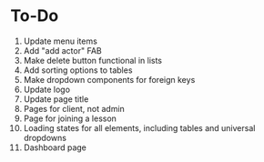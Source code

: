 # To-Do

1. Update menu items
2. Add "add actor" FAB
3. Make delete button functional in lists
4. Add sorting options to tables
5. Make dropdown components for foreign keys
6. Update logo
7. Update page title
8. Pages for client, not admin
9. Page for joining a lesson
10. Loading states for all elements, including tables and universal dropdowns
11. Dashboard page
